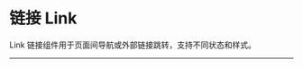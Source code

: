 # 链接 Link

Link 链接组件用于页面间导航或外部链接跳转，支持不同状态和样式。

---

<script setup>
import LinkBasicUse from "./component/link-basic-use.md"
import LinkIcon from "./component/link-icon.md"
import LinkStatus from "./component/link-status.md"
import LinkHover from "./component/link-hover.md"
import LinkLoading from "./component/link-loading.md"
import LinkApi from "./component/link-api.md"

</script>

<link-basic-use />
<link-status />
<link-hover />
<link-icon />
<link-loading />
<link-api />
